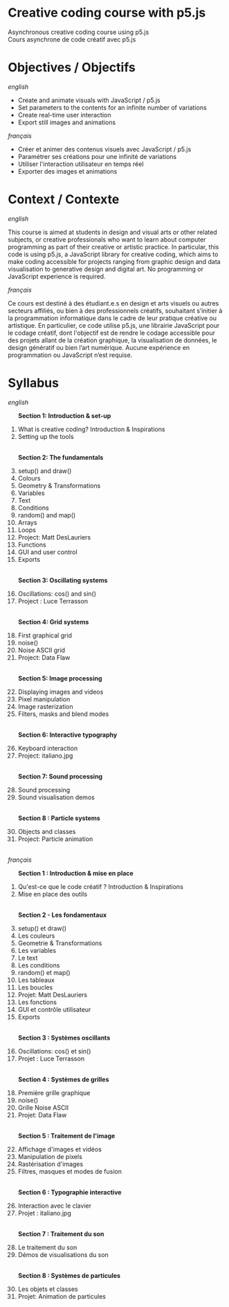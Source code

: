# Creative coding course with p5.js
Asynchronous creative coding course using p5.js
<br>Cours asynchrone de code créatif avec p5.js

# Objectives / Objectifs
_english_
- Create and animate visuals with JavaScript / p5.js
- Set parameters to the contents for an infinite number of variations
- Create real-time user interaction
- Export still images and animations

_français_
- Créer et animer des contenus visuels avec JavaScript / p5.js
- Paramétrer ses créations pour une infinité de variations
- Utiliser l'interaction utilisateur en temps réel
- Exporter des images et animations

# Context / Contexte
_english_

This course is aimed at students in design and visual arts or other related subjects, or creative professionals who want to learn about computer programming as part of their creative or artistic practice. In particular, this code is using p5.js, a JavaScript library for creative coding, which aims to make coding accessible for projects ranging from graphic design and data visualisation to generative design and digital art. No programming or JavaScript experience is required.

_français_

Ce cours est destiné à des étudiant.e.s en design et arts visuels ou autres secteurs affiliés, ou bien à des professionnels créatifs, souhaitant s’initier à la programmation informatique dans le cadre de leur pratique créative ou artistique. En particulier, ce code utilise p5.js, une librairie JavaScript pour le codage créatif, dont l'objectif est de rendre le codage accessible pour des projets allant de la création graphique, la visualisation de données, le design génératif ou bien l’art numérique. Aucune expérience en programmation ou JavaScript n’est requise.

# Syllabus
_english_

<ol>

  <b>Section 1: Introduction & set-up</b>
  <li>What is creative coding? Introduction & Inspirations</li>
  <li>Setting up the tools</li>
  <br>

  <b>Section 2: The fundamentals</b>
  <li>setup() and draw()</li>
  <li>Colours</li>
  <li>Geometry & Transformations</li>
  <li>Variables</li>
  <li>Text</li>
  <li>Conditions</li>
  <li>random() and map()</li>
  <li>Arrays</li>
  <li>Loops</li>
  <li>Project: Matt DesLauriers</li>
  <li>Functions</li>
  <li>GUI and user control</li>
  <li>Exports</li>
  <br>

  <b>Section 3: Oscillating systems</b>
  <li>Oscillations: cos() and sin()</li>
  <li>Project : Luce Terrasson</li>
  <br>

  <b>Section 4: Grid systems</b>
  <li>First graphical grid</li>
  <li>noise()</li>
  <li>Noise ASCII grid</li>
  <li>Project: Data Flaw</li>
  <br>

  <b>Section 5: Image processing</b>
  <li>Displaying images and videos</li>
  <li>Pixel manipulation</li>
  <li>Image rasterization</li>
  <li>Filters, masks and blend modes</li>
  <br>

  <b>Section 6: Interactive typography</b>
  <li>Keyboard interaction</li>
  <li>Project: italiano.jpg</li>
  <br>

  <b>Section 7: Sound processing</b>
  <li>Sound processing</li>
  <li>Sound visualisation demos</li>
  <br>

  <b>Section 8 : Particle systems</b>
  <li>Objects and classes</li>
  <li>Project: Particle animation</li>
  <br>
</ol>


_français_

<ol>

  <b>Section 1 : Introduction & mise en place</b>
  <li>Qu'est-ce que le code créatif ? Introduction & Inspirations</li>
  <li>Mise en place des outils</li>
  <br>

  <b>Section 2 - Les fondamentaux</b>
  <li>setup() et draw()</li>
  <li>Les couleurs</li>
  <li>Geometrie & Transformations</li>
  <li>Les variables</li>
  <li>Le text</li>
  <li>Les conditions</li>
  <li>random() et map()</li>
  <li>Les tableaux</li>
  <li>Les boucles</li>
  <li>Projet: Matt DesLauriers</li>
  <li>Les fonctions</li>
  <li>GUI et contrôle utilisateur</li>
  <li>Exports</li>
  <br>

  <b>Section 3 : Systèmes oscillants</b>
  <li>Oscillations: cos() et sin()</li>
  <li>Projet : Luce Terrasson</li>
  <br>

  <b>Section 4 : Systèmes de grilles</b>
  <li>Première grille graphique</li>
  <li>noise()</li>
  <li>Grille Noise ASCII</li>
  <li>Projet: Data Flaw</li>
  <br>

  <b>Section 5 : Traitement de l'image</b>
  <li>Affichage d'images et vidéos</li>
  <li>Manipulation de pixels</li>
  <li>Rastérisation d'images</li>
  <li>Filtres, masques et modes de fusion</li>
  <br>

  <b>Section 6 : Typographie interactive</b>
  <li>Interaction avec le clavier</li>
  <li>Projet : italiano.jpg</li>
  <br>

  <b>Section 7 : Traitement du son</b>
  <li>Le traitement du son</li>
  <li>Démos de visualisations du son</li>
  <br>

  <b>Section 8 : Systèmes de particules</b>
  <li>Les objets et classes</li>
  <li>Projet: Animation de particules</li>
  <br>
</ol>
